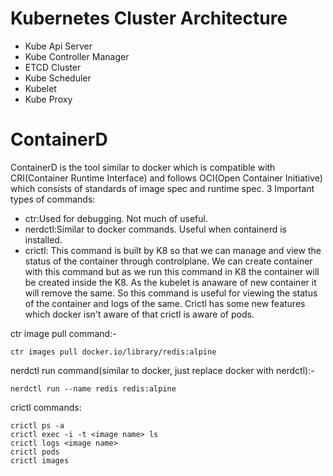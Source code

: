 # Kubernetes Cluster Architecture
- Kube Api Server
- Kube Controller Manager
- ETCD Cluster
- Kube Scheduler
- Kubelet
- Kube Proxy

# ContainerD
ContainerD is the tool similar to docker which is compatible with CRI(Container Runtime Interface) and follows OCI(Open Container Initiative) which consists of standards of image spec and runtime spec.
3 Important types of commands:
- ctr:Used for debugging. Not much of useful.
- nerdctl:Similar to docker commands. Useful when containerd is installed.
- crictl: This command is built by K8 so that we can manage and view the status of the container through controlplane. We can create container with this command but as we run this command in K8 the container will be created inside the K8. As the kubelet is anaware of new container it will remove the same. So this command is useful for viewing the status of the container and logs of the same. Crictl has some new features which docker isn't aware of that crictl is aware of pods. 


ctr image pull command:-
```
ctr images pull docker.io/library/redis:alpine
```

nerdctl run command(similar to docker, just replace docker with nerdctl):-
```
nerdctl run --name redis redis:alpine
```
crictl commands:
```
crictl ps -a
crictl exec -i -t <image name> ls
crictl logs <image name>
crictl pods
crictl images
```


